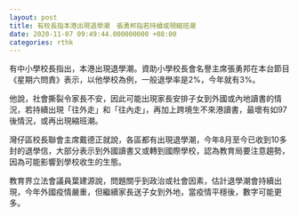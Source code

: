 ```yaml
---
layout: post
title: 有校長指本港出現退學潮　張勇邦指若持續或現縮班潮
date: 2020-11-07 09:49:44.000000000 +08:00
categories: rthk
---
```


有中小學校長指出，本港出現退學潮。資助小學校長會名譽主席張勇邦在本台節目《星期六問責》表示，以他學校為例，一般退學率是2%，今年就有3%。

他說，社會撕裂令家長不安，因此可能出現家長安排子女到外國或內地讀書的情況，若持續出現「往外走」和「往內走」，再加上跨境生不來港讀書，最壞有如97後情況，或再出現縮班潮。

灣仔區校長聯會主席戴德正就說，各區都有出現退學潮，今年8月至今已收到10多封的退學信，大部分表示到外國讀書又或轉到國際學校，認為教育局要注意趨勢，因為可能影響到學校收生的生態。

教育界立法會議員葉建源說，問題關乎到政治或社會因素，估計退學潮會持續出現，今年外國疫情嚴重，但繼續家長送子女到外地，當疫情平穩後，數字可能更多。
